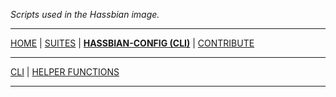 _Scripts used in the Hassbian image._

***

[HOME](/hassbian-scripts/) | [SUITES](/hassbian-scripts/suites) | [**HASSBIAN-CONFIG (CLI)**](/hassbian-scripts/cli) | [CONTRIBUTE](/hassbian-scripts/contribute)

***

[CLI](/hassbian-scripts/cli/cli) | [HELPER FUNCTIONS](/hassbian-scripts/cli/helpers)

***
